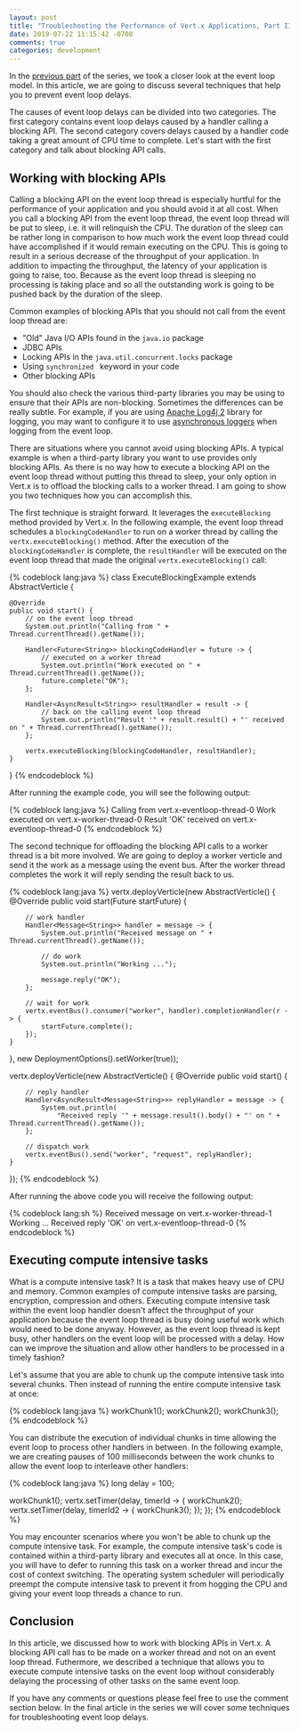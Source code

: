 ```yaml
---
layout: post
title: "Troubleshooting the Performance of Vert.x Applications, Part II &mdash; Preventing Event Loop Delays"
date: 2019-07-22 11:15:42 -0700
comments: true
categories: development
---
```


In the [previous part](/blog/2019/06/30/troubleshooting-the-performance-of-vert-dot-x-applications-part-i-the-event-loop-model/) of the series, we took a closer look at the event loop model. In this article, we are going to discuss several techniques that help you to prevent event loop delays.

<!-- more -->

The causes of event loop delays can be divided into two categories. The first category contains event loop delays caused by a handler calling a blocking API. The second category covers delays caused by a handler code taking a great amount of CPU time to complete. Let's start with the first category and talk about blocking API calls.

## Working with blocking APIs

Calling a blocking API on the event loop thread is especially hurtful for the performance of your application and you should avoid it at all cost. When you call a blocking API from the event loop thread, the event loop thread will be put to sleep, i.e. it will relinquish the CPU. The duration of the sleep can be rather long in comparison to how much work the event loop thread could have accomplished if it would remain executing on the CPU. This is going to result in a serious decrease of the throughput of your application. In addition to impacting the throughput, the latency of your application is going to raise, too. Because as the event loop thread is sleeping no processing is taking place and so all the outstanding work is going to be pushed back by the duration of the sleep.

Common examples of blocking APIs that you should not call from the event loop thread are:

* "Old" Java  I/O APIs found in the `java.io` package
* JDBC APIs
* Locking APIs in the `java.util.concurrent.locks` package
* Using `synchronized ` keyword in your code
* Other blocking APIs

You should also check the various third-party libraries you may be using to ensure that their APIs are non-blocking. Sometimes the differences can be really subtle. For example, if you are using [Apache Log4j 2](https://logging.apache.org/log4j/2.x/) library for logging, you may want to configure it to use [asynchronous loggers](https://logging.apache.org/log4j/log4j-2.0/manual/async.html) when logging from the event loop.

There are situations where you cannot avoid using blocking APIs. A typical example is when a third-party library you want to use provides only blocking APIs. As there is no way how to execute a blocking API on the event loop thread without putting this thread to sleep, your only option in Vert.x is to offload the blocking calls to a worker thread. I am going to show you two techniques how you can accomplish this.

The first technique is straight forward. It leverages the `executeBlocking` method provided by Vert.x. In the following example, the event loop thread schedules a `blockingCodeHandler` to run on a worker thread by calling the `vertx.executeBlocking()` method. After the execution of the `blockingCodeHandler` is complete, the `resultHandler` will be executed  on the event loop thread that made the original `vertx.executeBlocking()` call:

{% codeblock lang:java %}
class ExecuteBlockingExample extends AbstractVerticle {

	@Override
	public void start() {
		// on the event loop thread
		System.out.println("Calling from " + Thread.currentThread().getName());

		Handler<Future<String>> blockingCodeHandler = future -> {
			// executed on a worker thread
			System.out.println("Work executed on " + Thread.currentThread().getName());
			future.complete("OK");
		};

		Handler<AsyncResult<String>> resultHandler = result -> {
			// back on the calling event loop thread
			System.out.println("Result '" + result.result() + "' received on " + Thread.currentThread().getName());
		};

		vertx.executeBlocking(blockingCodeHandler, resultHandler);
	}
}
{% endcodeblock %}

After running the example code, you will see the following output:

{% codeblock lang:java %}
Calling from vert.x-eventloop-thread-0
Work executed on vert.x-worker-thread-0
Result 'OK' received on vert.x-eventloop-thread-0
{% endcodeblock %}

The second technique for offloading the blocking API calls to a worker thread is a bit more involved. We are going to deploy a worker verticle and send it the work as a message using the event bus. After the worker thread completes the work it will reply sending the result back to us.

{% codeblock lang:java %}
vertx.deployVerticle(new AbstractVerticle() {
	@Override
	public void start(Future<Void> startFuture) {

		// work handler
		Handler<Message<String>> handler = message -> {
			System.out.println("Received message on " + Thread.currentThread().getName());

			// do work
			System.out.println("Working ...");

			message.reply("OK");
		};

		// wait for work
		vertx.eventBus().consumer("worker", handler).completionHandler(r -> {
			startFuture.complete();
		});
	}
}, new DeploymentOptions().setWorker(true));

vertx.deployVerticle(new AbstractVerticle() {
	@Override
	public void start() {

		// reply handler
		Handler<AsyncResult<Message<String>>> replyHandler = message -> {
			System.out.println(
				"Received reply '" + message.result().body() + "' on " + Thread.currentThread().getName());
		};

		// dispatch work
		vertx.eventBus().send("worker", "request", replyHandler);
	}
});
{% endcodeblock %}

After running the above code  you will receive the following output:

{% codeblock lang:sh %}
Received message on vert.x-worker-thread-1
Working ...
Received reply 'OK' on vert.x-eventloop-thread-0
{% endcodeblock %}

## Executing compute intensive tasks

What is a compute intensive task? It is a task that makes heavy use of CPU and memory. Common examples of compute intensive tasks are parsing, encryption, compression and others. Executing compute intensive task within the event loop handler doesn't affect the throughput of your application because the event loop thread is busy doing useful work which would need to be done anyway. However, as the event loop thread is kept busy, other handlers on the event loop will be processed with a delay. How can we improve the situation and allow other handlers to be processed in a timely fashion?

Let's assume that you are able to chunk up the compute intensive task into several chunks. Then instead of running the entire compute intensive task at once:

{% codeblock lang:java %}
workChunk1();
workChunk2();
workChunk3();
{% endcodeblock %}

You can distribute the execution of individual chunks in time allowing the event loop to process other handlers in between. In the following example, we are creating pauses of 100 milliseconds between the work chunks to allow the event loop to interleave other handlers:

{% codeblock lang:java %}
long delay = 100;

workChunk1();
vertx.setTimer(delay, timerId -> {
	workChunk2();
	vertx.setTimer(delay, timerId2 -> {
		workChunk3();
	});
});
{% endcodeblock %}

You may encounter scenarios where you won't be able to chunk up the compute intensive task. For example, the compute intensive task's code is contained within a third-party library and executes all at once. In this case, you will have to defer to running this task on a worker thread and incur the cost of context switching. The operating system scheduler will periodically preempt the compute intensive task to prevent it from hogging the CPU and giving your event loop threads a chance to run.

## Conclusion

In this article, we discussed how to work with blocking APIs in Vert.x. A blocking API call has to be made on a worker thread and not on an event loop thread. Futhermore, we described a technique that allows you to execute compute intensive tasks on the event loop without considerably delaying the processing of other tasks on the same event loop.

If you have any comments or questions please feel free to use the comment section below. In the final article in the series we will cover some techniques for troubleshooting event loop delays.
